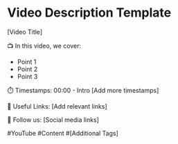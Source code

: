 # Video Description Template

[Video Title]

📺 In this video, we cover:
- Point 1
- Point 2
- Point 3

⏱️ Timestamps:
00:00 - Intro
[Add more timestamps]

🔗 Useful Links:
[Add relevant links]

📱 Follow us:
[Social media links]

#YouTube #Content #[Additional Tags]